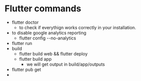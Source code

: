 # Flutter commands

* flutter doctor
    * to check if everythign works correctly in your installation.
* to disable google analytics reporting
    * flutter config --no-analytics
* flutter run
* build
  * flutter build web && flutter deploy
  * flutter build app
    * we will get output in build/app/outputs
* flutter pub get
* 
